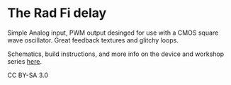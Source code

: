 The Rad Fi delay
==========

Simple Analog input, PWM output desinged for use with a CMOS square wave oscillator. Great feedback textures and glitchy loops.

Schematics, build instructions, and more info on the device and workshop series <a href="http://bleeplabs.com/workshops/">here</a>.

CC BY-SA 3.0
